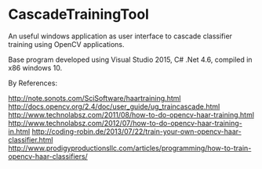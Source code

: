# CascadeTrainingTool
An useful windows application as user interface to cascade classifier training using OpenCV applications.

Base program developed using Visual Studio 2015, C# .Net 4.6, compiled in x86 windows 10.

By References:

http://note.sonots.com/SciSoftware/haartraining.html
http://docs.opencv.org/2.4/doc/user_guide/ug_traincascade.html
http://www.technolabsz.com/2011/08/how-to-do-opencv-haar-training.html
http://www.technolabsz.com/2012/07/how-to-do-opencv-haar-training-in.html
http://coding-robin.de/2013/07/22/train-your-own-opencv-haar-classifier.html
http://www.prodigyproductionsllc.com/articles/programming/how-to-train-opencv-haar-classifiers/

